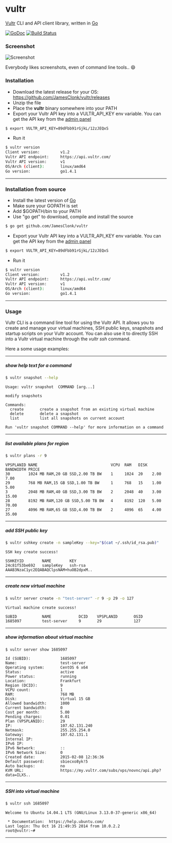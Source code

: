 # vultr
[Vultr](https://www.vultr.com) CLI and API client library, written in [Go](https://golang.org)

[![GoDoc](https://godoc.org/github.com/JamesClonk/vultr/lib?status.png)](https://godoc.org/github.com/JamesClonk/vultr/lib) [![Build Status](https://travis-ci.org/JamesClonk/vultr.png?branch=master)](https://travis-ci.org/JamesClonk/vultr)

### Screenshot

![Screenshot](https://github.com/JamesClonk/vultr/raw/master/screenshot.png "Screenshot")

Everybody likes screenshots, even of command line tools.. :smile:

### Installation

* Download the latest release for your OS: https://github.com/JamesClonk/vultr/releases
* Unzip the file
* Place the **vultr** binary somewhere into your PATH
* Export your Vultr API key into a VULTR_API_KEY env variable. You can get the API key from the [admin panel](https://my.vultr.com/settings)
```sh
$ export VULTR_API_KEY=89dFbb91rGjkL/12zJEQxS
```
* Run it
```sh
$ vultr version
Client version:         v1.2
Vultr API endpoint:     https://api.vultr.com/
Vultr API version:      v1
OS/Arch (client):       linux/amd64
Go version:             go1.4.1
```

---

### Installation from source

* Install the latest version of [Go](https://golang.org)
* Make sure your GOPATH is set
* Add $GOPATH/bin to your PATH
* Use "go get" to download, compile and install the source
```sh
$ go get github.com/JamesClonk/vultr
```
* Export your Vultr API key into a VULTR_API_KEY env variable. You can get the API key from the [admin panel](https://my.vultr.com/settings)
```sh
$ export VULTR_API_KEY=89dFbb91rGjkL/12zJEQxS
```
* Run it
```sh
$ vultr version
Client version:         v1.2
Vultr API endpoint:     https://api.vultr.com/
Vultr API version:      v1
OS/Arch (client):       linux/amd64
Go version:             go1.4.1
```

---

### Usage

Vultr CLI is a command line tool for using the Vultr API.
It allows you to create and manage your virtual machines, SSH public keys, snapshots and startup scripts on your Vultr account.
You can also use it to directly SSH into a Vultr virtual machine through the *vultr ssh* command.

Here a some usage examples:

---

##### show help text for a command
```sh
$ vultr snapshot --help
```
```
Usage: vultr snapshot  COMMAND [arg...]

modify snapshots

Commands:
  create       create a snapshot from an existing virtual machine
  delete       delete a snapshot
  list         list all snapshots on current account

Run 'vultr snapshot COMMAND --help' for more information on a command
```

---

##### list available plans for region
```sh
$ vultr plans -r 9
```
```
VPSPLANID NAME                                VCPU  RAM   DISK  BANDWIDTH PRICE
30        1024 MB RAM,20 GB SSD,2.00 TB BW    1     1024  20    2.00      7.00
29        768 MB RAM,15 GB SSD,1.00 TB BW     1     768   15    1.00      5.00
3         2048 MB RAM,40 GB SSD,3.00 TB BW    2     2048  40    3.00      15.00
28        8192 MB RAM,120 GB SSD,5.00 TB BW   4     8192  120   5.00      70.00
27        4096 MB RAM,65 GB SSD,4.00 TB BW    2     4096  65    4.00      35.00
```

---

##### add SSH public key
```sh
$ vultr sshkey create -n sampleKey --key="$(cat ~/.ssh/id_rsa.pub)"
```
```
SSH key create success!

SSHKEYID        NAME        KEY
24c81f53be692   sampleKey   ssh-rsa AAAB3NzaC1yc2EQABAQClpsNAM+huOB2dpxM..
```

---

##### create new virtual machine
```sh
$ vultr server create -n "test-server" -r 9 -p 29 -o 127
```
```
Virtual machine create success!

SUBID           NAME            DCID    VPSPLANID       OSID
1685097         test-server     9       29              127
```

---

##### show information about virtual machine
```sh
$ vultr server show 1685097
```
```
Id (SUBID):             1685097
Name:                   test-server
Operating system:       CentOS 6 x64
Status:                 active
Power status:           running
Location:               Frankfurt
Region (DCID):          9
VCPU count:             1
RAM:                    768 MB
Disk:                   Virtual 15 GB
Allowed bandwidth:      1000
Current bandwidth:      0
Cost per month:         5.00
Pending charges:        0.01
Plan (VPSPLANID):       29
IP:                     107.62.131.240
Netmask:                255.255.254.0
Gateway:                107.62.131.1
Internal IP:
IPv6 IP:
IPv6 Network:           ::
IPv6 Network Size:      0
Created date:           2015-02-08 12:36:36
Default password:       sbiecxo8yk!5
Auto backups:           no
KVM URL:                https://my.vultr.com/subs/vps/novnc/api.php?data=ILXS..
```

---

##### SSH into virtual machine
```sh
$ vultr ssh 1685097
```
```
Welcome to Ubuntu 14.04.1 LTS (GNU/Linux 3.13.0-37-generic x86_64)

 * Documentation:  https://help.ubuntu.com/
Last login: Thu Oct 16 21:49:35 2014 from 10.0.2.2
root@vultr:~# 

```

---
